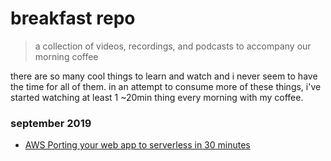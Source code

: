 # breakfast repo
> a collection of videos, recordings, and podcasts to accompany our morning coffee

there are so many cool things to learn and watch and i never seem to have the time for all of them. in an attempt to consume more of these things, i've started watching at least 1 ~20min thing every morning with my coffee.

### september 2019

- [AWS Porting your web app to serverless in 30 minutes](https://www.youtube.com/watch?v=3CFN9bSVfqc)
